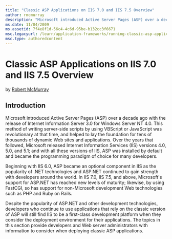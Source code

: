 ```yaml
---
title: "Classic ASP Applications on IIS 7.0 and IIS 7.5 Overview"
author: rmcmurray
description: "Microsoft introduced Active Server Pages (ASP) over a decade ago with the release of Internet Information Server 3.0 for Windows Server NT 4.0. This method o..."
ms.date: 11/04/2009
ms.assetid: 7f4e8f1d-56c4-4c6d-95be-b132cc3f6671
msc.legacyurl: /learn/application-frameworks/running-classic-asp-applications-on-iis-7-and-iis-8/classic-asp-applications-on-iis-overview
msc.type: authoredcontent
---
```

Classic ASP Applications on IIS 7.0 and IIS 7.5 Overview
====================
by [Robert McMurray](https://github.com/rmcmurray)

## Introduction

Microsoft introduced Active Server Pages (ASP) over a decade ago with the release of Internet Information Server 3.0 for Windows Server NT 4.0. This method of writing server-side scripts by using VBScript or JavaScript was revolutionary at that time, and helped to lay the foundation for tens of thousands of dynamic Web sites and applications. Over the years that followed, Microsoft released Internet Information Services (IIS) versions 4.0, 5.0, and 5.1; and with all these versions of IIS, ASP was installed by default and became the programming paradigm of choice for many developers.

Beginning with IIS 6.0, ASP became an optional component in IIS as the popularity of .NET technologies and ASP.NET continued to gain strength with developers around the world. In IIS 7.0, IIS 7.5, and above, Microsoft's support for ASP.NET has reached new levels of maturity; likewise, by using FastCGI, so has support for non-Microsoft development Web technologies such as PHP and Ruby on Rails.

Despite the popularity of ASP.NET and other development technologies, developers who continue to use applications that rely on the classic version of ASP will still find IIS to be a first-class development platform when they consider the deployment environment for their applications. The topics in this section provide developers and Web server administrators with information to consider when deploying classic ASP applications.